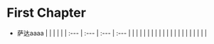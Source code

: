 # First Chapter

* 萨达aaaa
  |  |  |  |  |
  | :--- | :--- | :--- | :--- |
  |  |  |  |  |
  |  |  |  |  |
  |  |  |  |  |
  |  |  |  |  |



